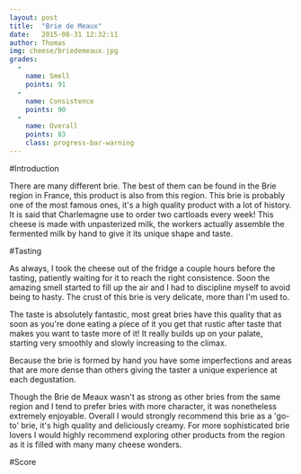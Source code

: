 ```yaml
---
layout: post
title:  "Brie de Meaux"
date:   2015-08-31 12:32:11
author: Thomas
img: cheese/briedemeaux.jpg
grades:
  -
    name: Smell
    points: 91
  -
    name: Consistence
    points: 90
  -
    name: Overall
    points: 83
    class: progress-bar-warning
---
```




#Introduction

There are many different brie. The best of them can be found in the Brie region in France, this product
is also from this region. This brie is probably one of the most famous ones, it's a high quality product 
with a lot of history. It is said that Charlemagne use to order two cartloads every week!
This cheese is made with unpasterized milk, the workers actually assemble the fermented milk by hand
to give it its unique shape and taste.

#Tasting

As always, I took the cheese out of the fridge a couple hours before the tasting, patiently waiting 
for it to reach the right consistence. Soon the amazing smell started to fill up the air and I had to
discipline myself to avoid being to hasty. The crust of this brie is very delicate, more than I'm used to.

The taste is absolutely fantastic, most great bries have this quality that as soon as you're done 
eating a piece of it you get that rustic after taste that makes you want to taste more of it!
It really builds up on your palate, starting very smoothly and slowly increasing to the climax.

Because the brie is formed by hand you have some imperfections and areas that are more dense than others 
giving the taster a unique experience at each degustation. 

Though the Brie de Meaux wasn't as strong as other bries from the same region and I tend to prefer bries
with more character, it was nonetheless extremely enjoyable. Overall I would strongly recommend this brie as
a 'go-to' brie, it's high quality and deliciously creamy. For more sophisticated brie lovers I would highly 
recommend exploring other products from the region as it is filled with many many cheese wonders.


#Score
